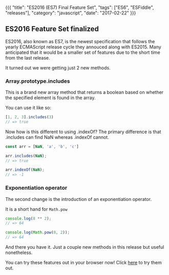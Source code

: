 {{{
"title": "ES2016 (ES7) Final Feature Set",
"tags": ["ES6", "ESFiddle", "releases"],
"category": "javascript",
"date": "2017-02-22"
}}}

## ES2016 Feature Set finalized

ES2016, also known as ES7, is the newest specification that follows the yearly ECMAScript release cycle they annouced along with ES2015.
Many anticipated that it would be a smaller set of features due to the short time from the last release.

It turned out we were getting just 2 new methods.

### Array.prototype.includes
This is a brand new array method that returns a boolean based on whether the specified element is found in the array.

You can use it like so:
```js
[1, 2, 3].includes(3)
// => true
```

Now how is this different to using .indexOf?
The primary difference is that .includes can find NaN whereas .indexOf cannot.

```js
const arr = [NaN, 'a', 'b', 'c']

arr.includes(NaN);
// => true

arr.indexOf(NaN);
// => -1
```

### Exponentiation operator
The second change is the introduction of an exponentiation operator.

It is a short hand for `Math.pow`

```js
console.log(8 ** 2);
// => 64

console.log(Math.pow(8, 2));
// => 64
```

And there you have it. Just a couple new methods in this release but useful nonetheless.

You can try these features out in your browser now! Click [here](https://esfiddle.net) to try them out.
